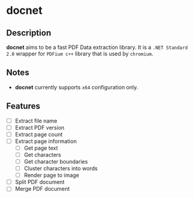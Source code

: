 # docnet

## Description

**docnet** aims to be a fast PDF Data extraction library. It is a `.NET Standard 2.0` wrapper for `PDFium c++` library that is used by `chromium`.

## Notes

* **docnet** currently supports `x64` configuration only.

## Features

- [ ] Extract file name
- [ ] Extract PDF version
- [ ] Extract page count
- [ ] Extract page information
   -  [ ] Get page text
   -  [ ] Get characters
   -  [ ] Get character boundaries
   -  [ ] Cluster characters into words
   -  [ ] Render page to image
- [ ] Split PDF document
- [ ] Merge PDF document